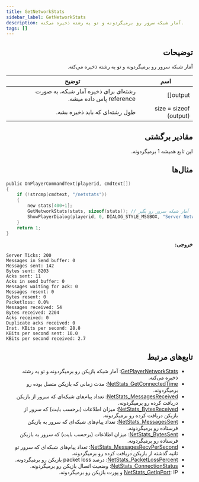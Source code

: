 ```yaml
---
title: GetNetworkStats
sidebar_label: GetNetworkStats
description: آمار شبکه سرور رو برمیگردونه و تو یه رشته ذخیره می‌کنه.
tags: []
---
```


<div dir="rtl" style={{ textAlign: "right" }}>

## توضیحات

آمار شبکه سرور رو برمیگردونه و تو یه رشته ذخیره می‌کنه.

| اسم                   | توضیح                                                          |
| ---------------------- | -------------------------------------------------------------- |
| output[]               | رشته‌ای برای ذخیره آمار شبکه، به صورت reference پاس داده میشه. |
| size = sizeof (output) | طول رشته‌ای که باید ذخیره بشه.                         |

## مقادیر برگشتی

این تابع همیشه 1 برمیگردونه.

## مثال‌ها

</div>

```c
public OnPlayerCommandText(playerid, cmdtext[])
{
    if (!strcmp(cmdtext, "/netstats"))
    {
        new stats[400+1];
        GetNetworkStats(stats, sizeof(stats)); // آمار شبکه سرور رو بگیر
        ShowPlayerDialog(playerid, 0, DIALOG_STYLE_MSGBOX, "Server Network Stats", stats, "Close", "");
    }
    return 1;
}
```

<div dir="rtl" style={{ textAlign: "right" }}>

**خروجی:**

</div>

```
Server Ticks: 200
Messages in Send buffer: 0
Messages sent: 142
Bytes sent: 8203
Acks sent: 11
Acks in send buffer: 0
Messages waiting for ack: 0
Messages resent: 0
Bytes resent: 0
Packetloss: 0.0%
Messages received: 54
Bytes received: 2204
Acks received: 0
Duplicate acks received: 0
Inst. KBits per second: 28.8
KBits per second sent: 10.0
KBits per second received: 2.7
```

<div dir="rtl" style={{ textAlign: "right" }}>

## تابع‌های مرتبط

- [GetPlayerNetworkStats](GetPlayerNetworkStats): آمار شبکه بازیکن رو برمیگردونه و تو یه رشته ذخیره می‌کنه.
- [NetStats_GetConnectedTime](NetStats_GetConnectedTime): مدت زمانی که بازیکن متصل بوده رو برمیگردونه.
- [NetStats_MessagesReceived](NetStats_MessagesReceived): تعداد پیام‌های شبکه‌ای که سرور از بازیکن دریافت کرده رو برمیگردونه.
- [NetStats_BytesReceived](NetStats_BytesReceived): میزان اطلاعات (برحسب بایت) که سرور از بازیکن دریافت کرده رو برمیگردونه.
- [NetStats_MessagesSent](NetStats_MessagesSent): تعداد پیام‌های شبکه‌ای که سرور به بازیکن فرستاده رو برمیگردونه.
- [NetStats_BytesSent](NetStats_BytesSent): میزان اطلاعات (برحسب بایت) که سرور به بازیکن فرستاده رو برمیگردونه.
- [NetStats_MessagesRecvPerSecond](NetStats_MessagesRecvPerSecond): تعداد پیام‌های شبکه‌ای که سرور تو ثانیه گذشته از بازیکن دریافت کرده رو برمیگردونه.
- [NetStats_PacketLossPercent](NetStats_PacketLossPercent): درصد packet loss بازیکن رو برمیگردونه.
- [NetStats_ConnectionStatus](NetStats_ConnectionStatus): وضعیت اتصال بازیکن رو برمیگردونه.
- [NetStats_GetIpPort](NetStats_GetIpPort): IP و پورت بازیکن رو برمیگردونه.

</div>